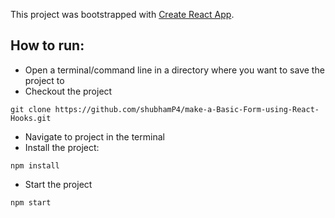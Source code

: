 This project was bootstrapped with [Create React App](https://github.com/facebook/create-react-app).

## How to run:
- Open a terminal/command line in a directory where you want to save the project to
- Checkout the project

```
git clone https://github.com/shubhamP4/make-a-Basic-Form-using-React-Hooks.git

```

- Navigate to project in the terminal
- Install the project:

```
npm install
```

- Start the project 

```
npm start
```
